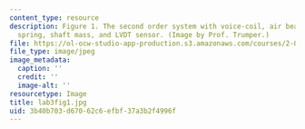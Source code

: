 ```yaml
---
content_type: resource
description: Figure 1. The second order system with voice-coil, air bearings, adjustable
  spring, shaft mass, and LVDT sensor. (Image by Prof. Trumper.)
file: https://ol-ocw-studio-app-production.s3.amazonaws.com/courses/2-003-modeling-dynamics-and-control-i-spring-2005/3b40b703d67062c6efbf37a3b2f4996f_lab3fig1.jpg
file_type: image/jpeg
image_metadata:
  caption: ''
  credit: ''
  image-alt: ''
resourcetype: Image
title: lab3fig1.jpg
uid: 3b40b703-d670-62c6-efbf-37a3b2f4996f
---
```

